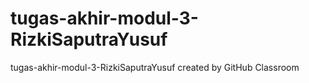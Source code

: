 # tugas-akhir-modul-3-RizkiSaputraYusuf
tugas-akhir-modul-3-RizkiSaputraYusuf created by GitHub Classroom

